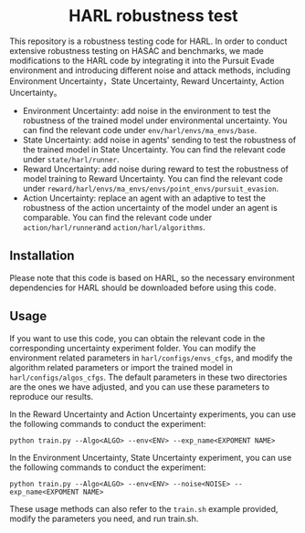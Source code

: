 <h1 align="center"> HARL robustness test </h1>

This repository is a robustness testing code for HARL. In order to conduct extensive robustness testing on HASAC and benchmarks, we made modifications to the HARL code by integrating it into the Pursuit Evade environment and introducing different noise and attack methods, including Environment Uncertainty，State Uncertainty, Reward Uncertainty, Action Uncertainty。
- Environment Uncertainty: add noise in the environment to test the robustness of the trained model under environmental uncertainty. You can find the relevant code under `env/harl/envs/ma_envs/base`.
- State Uncertainty: add noise in agents' sending to test the robustness of the trained model in State Uncertainty. You can find the relevant code under `state/harl/runner`.
- Reward Uncertainty: add noise during reward to test the robustness of model training to Reward Uncertainty. You can find the relevant code under `reward/harl/envs/ma_envs/envs/point_envs/pursuit_evasion`.
- Action Uncertainty: replace an agent with an adaptive to test the robustness of the action uncertainty of the model under an agent is comparable. You can find the relevant code under `action/harl/runner`and `action/harl/algorithms`.

## Installation
Please note that this code is based on HARL, so the necessary environment dependencies for HARL should be downloaded before using this code. 

## Usage
If you want to use this code, you can obtain the relevant code in the corresponding uncertainty experiment folder. You can modify the environment related parameters in `harl/configs/envs_cfgs`, and modify the algorithm related parameters or import the trained model in `harl/configs/algos_cfgs`. The default parameters in these two directories are the ones we have adjusted, and you can use these parameters to reproduce our results. 

In the Reward Uncertainty and Action Uncertainty experiments, you can use the following commands to conduct the experiment: 
```shell
python train.py --Algo<ALGO> --env<ENV> --exp_name<EXPOMENT NAME> 
```

In the Environment Uncertainty, State Uncertainty experiment, you can use the following commands to conduct the experiment: 
```shell
python train.py --Algo<ALGO> --env<ENV> --noise<NOISE> --exp_name<EXPOMENT NAME> 
```
These usage methods can also refer to the `train.sh` example provided, modify the parameters you need, and run train.sh.
